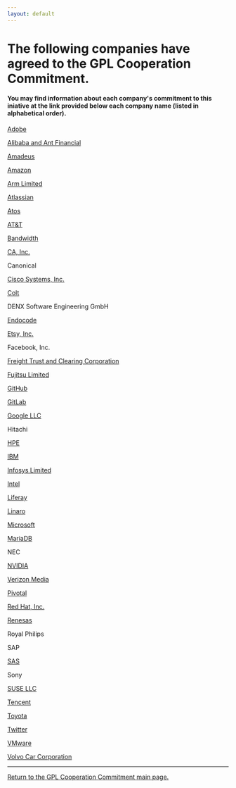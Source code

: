 ```yaml
---
layout: default
---
```

# The following companies have agreed to the GPL Cooperation Commitment.
#### You may find information about each company's commitment to this iniative at the link provided below each company name (listed in alphabetical order). 

[Adobe](https://medium.com/adobetech/adobe-joins-the-gpl-cooperation-commitment-d6cfa60e387c)

[Alibaba and Ant Financial](https://github.com/alibaba/GPL-Cooperation-Commitment/wiki/Alibaba-Group-and-Ant-Financial-announcement-of-joining-the-GPL-Cooperation-Commitment)

[Amadeus](https://amadeus.com/en/topic/open-source/our-commitment)

[Amazon](https://aws.github.io/gpl-commitment.html)

[Arm Limited](https://www.arm.com/company/policies/open-source)

[Atlassian](https://developer.atlassian.com/platform/open-source/gpl-commitment/)

[Atos](https://atos.net/en/2018/partners_2018_10_23/atos-gpl-cooperation-commitment)

[AT&T](https://github.com/att/commitment/blob/master/commitment.md)

[Bandwidth](https://www.bandwidth.com/legal/gpl-cooperation-commitment/)

[CA, Inc.](https://www.ca.com/us/legal/gpl-commitment.html)

Canonical

[Cisco Systems, Inc.](https://www.cisco.com/c/en/us/about/legal/open-source-documentation.html)

[Colt](https://www.colt.net/legal/)

DENX Software Engineering GmbH

[Endocode](https://endocode.com/gpl-cooperation-commitment/)

[Etsy, Inc.](http://etsy.github.io/gpl-coop-commitment.html)

Facebook, Inc.

[Freight Trust and Clearing Corporation](https://github.com/freight-trust/legal/blob/master/GPL-cooperation-commitment.md)

[Fujitsu Limited](http://www.fujitsu.com/jp/documents/about/businesspolicy/tech/intellectualproperty/gpl_cooperation%20commitment.pdf)

[GitHub](https://help.github.com/articles/github-gpl-cooperation-commitment/)

[GitLab](https://docs.gitlab.com/ee/development/licensing.html#gpl-cooperation-commitment)

[Google LLC](https://opensource.google.com/gpl-enforcement/)

Hitachi

[HPE](https://news.hpe.com/hpe-joins-other-community-leaders-in-protecting-developers-and-enabling-innovation/)

[IBM](https://developer.ibm.com/code/open/)

[Infosys Limited](https://www.infosys.com/services/open-source/insights/gpl-commitment.html)

[Intel](https://software.intel.com/en-us/blogs/2018/07/16/extending-rights-address-open-source-compliance-issues)

[Liferay](https://community.liferay.com/gplv3-enforcement-statement)

[Linaro](https://www.linaro.org/blog/keeping-open-source-fair-open-and-collaborative/)

[Microsoft](https://open.microsoft.com/2018/03/19/microsoft-open-source-licensing-gplv3/)

[MariaDB](https://mariadb.com/resources/blog/mariadb-pledges-cure-period-open-source-licenses)

NEC

[NVIDIA](https://developer.nvidia.com/gpl-cooperation-commitment)

[Verizon Media](https://developer.yahoo.com/opensource/docs/GPL-Cooperation-Commitment.html)

[Pivotal](https://content.pivotal.io/pivotal-blog/pivotal-joins-other-technology-industry-leaders-to-advance-open-source-licensing)

[Red Hat, Inc.](https://www.redhat.com/en/about/gplv3-enforcement-statement)

[Renesas](https://www.renesas.com/eu/en/img/solutions/automotive/rcar-demoboard/renesas-gpl-commitment.pdf)

Royal Philips

SAP

[SAS](https://support.sas.com/en/documentation/gpl-compliance-commitment.html)

Sony

[SUSE LLC](https://www.suse.com/licensing/gplv3-enforcement-statement/)

[Tencent](https://opensource.tencent.com/GPL-Cooperation-Commitment)

[Toyota](https://www.toyota.co.jp/jpn/sustainability/governance/compliance/Toyota_GPL_Commitment.pdf)

[Twitter](http://github.com/twitter/gpl-commitment)

[VMware](http://vmware.github.io/gpl-commitment)

[Volvo Car Corporation](https://mail.corp.redhat.com/service/home/~/?auth=co&loc=en_US&id=133914&part=2)

-------------

<a href="https://gplcc.github.io/gplcc/">Return to the GPL Cooperation Commitment main page.</a>
